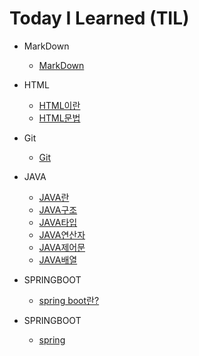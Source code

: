 # Today I Learned (TIL)
* MarkDown

   * [MarkDown](https://github.com/oheunchan07/TIL/blob/main/MarkDown/Git.md)
* HTML

   * [HTML이란](https://github.com/oheunchan07/TIL/blob/main/HTML/HTML%EC%9D%B4%EB%9E%80.md)
   * [HTML문법](https://github.com/oheunchan07/TIL/blob/main/HTML/HTML%20%EB%AC%B8%EB%B2%95.md)
* Git

   * [Git](https://github.com/oheunchan07/TIL/blob/main/Git/Git.md)
* JAVA

   * [JAVA란](https://github.com/oheunchan07/TIL/blob/main/JAVA/JAVA%EB%9E%80.md)
   * [JAVA구조](https://github.com/oheunchan07/TIL/blob/main/JAVA/JAVA%EA%B5%AC%EC%A1%B0.md)
   * [JAVA타입](https://github.com/oheunchan07/TIL/blob/main/JAVA/JAVA%ED%83%80%EC%9E%85.md)
   * [JAVA연산자](https://github.com/oheunchan07/TIL/blob/main/JAVA/JAVA%20%EC%97%B0%EC%82%B0%EC%9E%90.md)
   * [JAVA제어문](https://github.com/oheunchan07/TIL/blob/main/JAVA/JAVA%EC%A0%9C%EC%96%B4%EB%AC%B8.md)
   * [JAVA배열](https://github.com/oheunchan07/TIL/blob/main/JAVA/JAVA%EB%B0%B0%EC%97%B4.md)
* SPRINGBOOT

   * [spring boot란?](https://github.com/oheunchan07/TIL/blob/main/springboot/springboot%EB%9E%80%3.md)
*  SPRINGBOOT

   * [spring](https://github.com/oheunchan07/TIL/blob/main/spring/spring.md)
